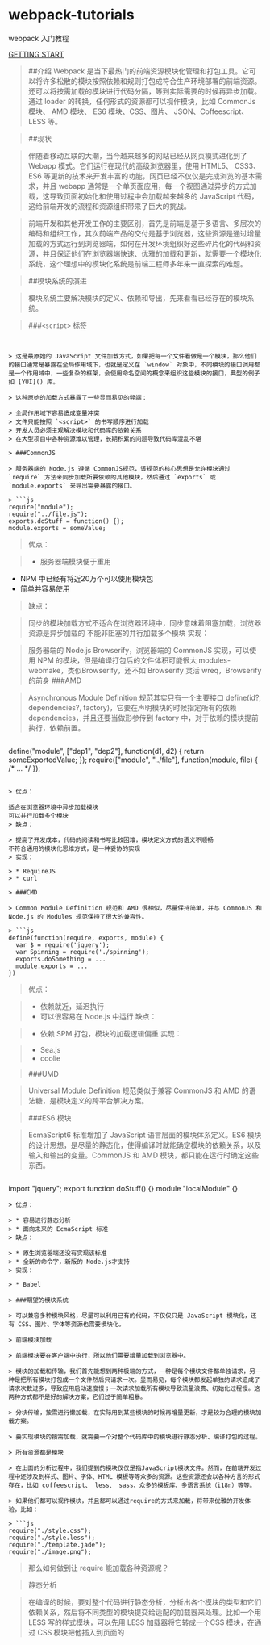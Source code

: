 # webpack-tutorials

webpack 入门教程

[GETTING START](/01-welcome-1 "welcome")

> ##介绍
> Webpack 是当下最热门的前端资源模块化管理和打包工具。它可以将许多松散的模块按照依赖和规则打包成符合生产环境部署的前端资源。还可以将按需加载的模块进行代码分隔，等到实际需要的时候再异步加载。通过 loader 的转换，任何形式的资源都可以视作模块，比如 CommonJs 模块、 AMD 模块、 ES6 模块、CSS、图片、 JSON、Coffeescript、 LESS 等。

> ##现状

> 伴随着移动互联的大潮，当今越来越多的网站已经从网页模式进化到了 Webapp 模式。它们运行在现代的高级浏览器里，使用 HTML5、 CSS3、 ES6 等更新的技术来开发丰富的功能，网页已经不仅仅是完成浏览的基本需求，并且 webapp 通常是一个单页面应用，每一个视图通过异步的方式加载，这导致页面初始化和使用过程中会加载越来越多的 JavaScript 代码，这给前端开发的流程和资源组织带来了巨大的挑战。

> 前端开发和其他开发工作的主要区别，首先是前端是基于多语言、多层次的编码和组织工作，其次前端产品的交付是基于浏览器，这些资源是通过增量加载的方式运行到浏览器端，如何在开发环境组织好这些碎片化的代码和资源，并且保证他们在浏览器端快速、优雅的加载和更新，就需要一个模块化系统，这个理想中的模块化系统是前端工程师多年来一直探索的难题。

> ##模块系统的演进

> 模块系统主要解决模块的定义、依赖和导出，先来看看已经存在的模块系统。

> ###`<script>` 标签

> ```js
<script src="module1.js"></script>
<script src="module2.js"></script>
<script src="libraryA.js"></script>
<script src="module3.js"></script>
```

> 这是最原始的 JavaScript 文件加载方式，如果把每一个文件看做是一个模块，那么他们的接口通常是暴露在全局作用域下，也就是定义在 `window` 对象中，不同模块的接口调用都是一个作用域中，一些复杂的框架，会使用命名空间的概念来组织这些模块的接口，典型的例子如 [YUI]() 库。

> 这种原始的加载方式暴露了一些显而易见的弊端：

> 全局作用域下容易造成变量冲突
> 文件只能按照 `<script>` 的书写顺序进行加载
> 开发人员必须主观解决模块和代码库的依赖关系
> 在大型项目中各种资源难以管理，长期积累的问题导致代码库混乱不堪

> ###CommonJS

> 服务器端的 Node.js 遵循 CommonJS规范，该规范的核心思想是允许模块通过 `require` 方法来同步加载所要依赖的其他模块，然后通过 `exports` 或 `module.exports` 来导出需要暴露的接口。

> ```js
require("module");
require("../file.js");
exports.doStuff = function() {};
module.exports = someValue;
```
> 优点：

> * 服务器端模块便于重用
* NPM 中已经有将近20万个可以使用模块包
* 简单并容易使用
> 缺点：

> 同步的模块加载方式不适合在浏览器环境中，同步意味着阻塞加载，浏览器资源是异步加载的
不能非阻塞的并行加载多个模块
> 实现：

> 服务器端的 Node.js
Browserify，浏览器端的 CommonJS 实现，可以使用 NPM 的模块，但是编译打包后的文件体积可能很大
modules-webmake，类似Browserify，还不如 Browserify 灵活
wreq，Browserify 的前身
> ###AMD

> Asynchronous Module Definition 规范其实只有一个主要接口 define(id?, dependencies?, factory)，它要在声明模块的时候指定所有的依赖 dependencies，并且还要当做形参传到 factory 中，对于依赖的模块提前执行，依赖前置。

> ```js
define("module", ["dep1", "dep2"], function(d1, d2) {
  return someExportedValue;
});
require(["module", "../file"], function(module, file) { /* ... */ });
```

> 优点：

适合在浏览器环境中异步加载模块
可以并行加载多个模块
> 缺点：

> 提高了开发成本，代码的阅读和书写比较困难，模块定义方式的语义不顺畅
不符合通用的模块化思维方式，是一种妥协的实现
> 实现：

> * RequireJS
> * curl

> ###CMD

> Common Module Definition 规范和 AMD 很相似，尽量保持简单，并与 CommonJS 和 Node.js 的 Modules 规范保持了很大的兼容性。

> ```js 
define(function(require, exports, module) {
  var $ = require('jquery');
  var Spinning = require('./spinning');
  exports.doSomething = ...
  module.exports = ...
})
```
> 优点：

> * 依赖就近，延迟执行
> * 可以很容易在 Node.js 中运行
> 缺点：

> * 依赖 SPM 打包，模块的加载逻辑偏重
> 实现：

> * Sea.js
> * coolie

> ###UMD

> Universal Module Definition 规范类似于兼容 CommonJS 和 AMD 的语法糖，是模块定义的跨平台解决方案。

> ###ES6 模块

> EcmaScript6 标准增加了 JavaScript 语言层面的模块体系定义。ES6 模块的设计思想，是尽量的静态化，使得编译时就能确定模块的依赖关系，以及输入和输出的变量。CommonJS 和 AMD 模块，都只能在运行时确定这些东西。

> ```js
import "jquery";
export function doStuff() {}
module "localModule" {}
```
> 优点：

> * 容易进行静态分析
> * 面向未来的 EcmaScript 标准
> 缺点：

> * 原生浏览器端还没有实现该标准
> * 全新的命令字，新版的 Node.js才支持
> 实现：

> * Babel

> ###期望的模块系统

> 可以兼容多种模块风格，尽量可以利用已有的代码，不仅仅只是 JavaScript 模块化，还有 CSS、图片、字体等资源也需要模块化。

> 前端模块加载

> 前端模块要在客户端中执行，所以他们需要增量加载到浏览器中。

> 模块的加载和传输，我们首先能想到两种极端的方式，一种是每个模块文件都单独请求，另一种是把所有模块打包成一个文件然后只请求一次。显而易见，每个模块都发起单独的请求造成了请求次数过多，导致应用启动速度慢；一次请求加载所有模块导致流量浪费、初始化过程慢。这两种方式都不是好的解决方案，它们过于简单粗暴。

> 分块传输，按需进行懒加载，在实际用到某些模块的时候再增量更新，才是较为合理的模块加载方案。

> 要实现模块的按需加载，就需要一个对整个代码库中的模块进行静态分析、编译打包的过程。

> 所有资源都是模块

> 在上面的分析过程中，我们提到的模块仅仅是指JavaScript模块文件。然而，在前端开发过程中还涉及到样式、图片、字体、HTML 模板等等众多的资源。这些资源还会以各种方言的形式存在，比如 coffeescript、 less、 sass、众多的模板库、多语言系统（i18n）等等。

> 如果他们都可以视作模块，并且都可以通过require的方式来加载，将带来优雅的开发体验，比如：

> ```js
require("./style.css");
require("./style.less");
require("./template.jade");
require("./image.png");
```

> 那么如何做到让 require 能加载各种资源呢？

> 静态分析

> 在编译的时候，要对整个代码进行静态分析，分析出各个模块的类型和它们依赖关系，然后将不同类型的模块提交给适配的加载器来处理。比如一个用 LESS 写的样式模块，可以先用 LESS 加载器将它转成一个CSS 模块，在通过 CSS 模块把他插入到页面的 <style> 标签中执行。Webpack 就是在这样的需求中应运而生。
>同时，为了能利用已经存在的各种框架、库和已经写好的文件，我们还需要一个模块加载的兼容策略，来避免重写所有的模块。
>那么接下来，让我们开始 Webpack 的神奇之旅吧。
